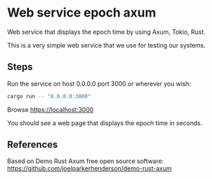 # Web service epoch axum

Web service that displays the epoch time by using Axum, Tokio, Rust.

This is a very simple web service that we use for testing our systems.

## Steps

Run the service on host 0.0.0.0 port 3000 or wherever you wish:

```sh
cargo run -- "0.0.0.0:3000"
```

Browse <https://localhost:3000>

You should see a web page that displays the epoch time in seconds.

## References

Based on Demo Rust Axum free open source software:
<https://github.com/joelparkerhenderson/demo-rust-axum>
